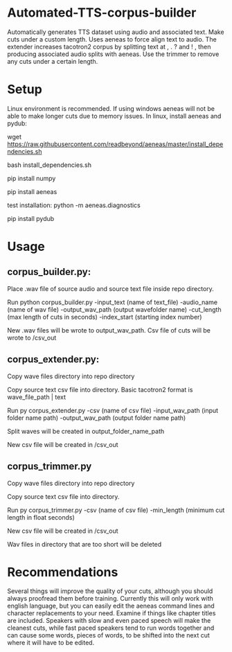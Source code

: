 # Automated-TTS-corpus-builder
Automatically generates TTS dataset using audio and associated text. Make cuts under a custom length. Uses aeneas to force align text to audio. The extender increases tacotron2 corpus by splitting text at , . ? and ! , then producing associated audio splits with aeneas. Use the trimmer to remove any cuts under a certain length.


# Setup
Linux environment is recommended. If using windows aeneas will not be able to make longer cuts due to memory issues. 
In linux, install aeneas and pydub:

wget https://raw.githubusercontent.com/readbeyond/aeneas/master/install_dependencies.sh

bash install_dependencies.sh

pip install numpy

pip install aeneas

test installation:  python -m aeneas.diagnostics

pip install pydub

# Usage
## corpus_builder.py: ##

Place .wav file of source audio and source text file inside repo directory.  

Run python corpus_builder.py -input_text (name of text_file) -audio_name (name of wav file) -output_wav_path (output wavefolder name) -cut_length (max length of cuts in seconds) -index_start (starting index number)

New .wav files will be wrote to output_wav_path.  Csv file of cuts will be wrote to /csv_out

## corpus_extender.py: ##

Copy wave files directory into repo directory

Copy source text csv file into directory. Basic tacotron2 format is wave_file_path | text

Run py corpus_extender.py -csv (name of csv file) -input_wav_path (input folder name path) -output_wav_path (output folder name path)

Split waves will be created in output_folder_name_path

New csv file will be created in /csv_out

## corpus_trimmer.py ##

Copy wave files directory into repo directory

Copy source text csv file into directory. 

Run py corpus_trimmer.py -csv (name of csv file) -min_length (minimum cut length in float seconds)

New csv file will be created in /csv_out

Wav files in directory that are too short will be deleted


# Recommendations

Several things will improve the quality of your cuts, although you should always proofread them before training. Currently this will only work with english language, but you can easily edit the aeneas command lines and character replacements to your need. Examine if things like chapter titles are included. Speakers with slow and even paced speech will make the cleanest cuts, while fast paced speakers tend to run words together and can cause some words, pieces of words, to be shifted into the next cut where it will have to be edited.
